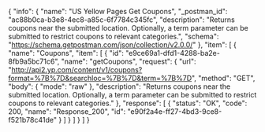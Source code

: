 {
  "info": {
    "name": "US Yellow Pages Get Coupons",
    "_postman_id": "ac88b0ca-b3e8-4ec8-a85c-6f7784c345fc",
    "description": "Returns coupons near the submitted location. Optionally, a term parameter can be submitted to restrict coupons to relevant categories.",
    "schema": "https://schema.getpostman.com/json/collection/v2.0.0/"
  },
  "item": [
    {
      "name": "Coupons",
      "item": [
        {
          "id": "e9ce69a1-dfd1-4288-ba2e-8fb9a5bc71c6",
          "name": "getCoupons",
          "request": {
            "url": "http://api2.yp.com/content/v1/coupons?format=%7B%7D&searchloc=%7B%7D&term=%7B%7D",
            "method": "GET",
            "body": {
              "mode": "raw"
            },
            "description": "Returns coupons near the submitted location. Optionally, a term parameter can be submitted to restrict coupons to relevant categories."
          },
          "response": [
            {
              "status": "OK",
              "code": 200,
              "name": "Response_200",
              "id": "e90f2a4e-ff27-4bd3-9ce8-f521b78c41de"
            }
          ]
        }
      ]
    }
  ]
}